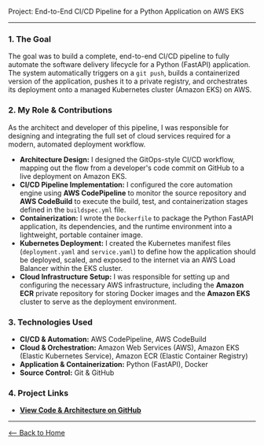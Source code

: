 Project: End-to-End CI/CD Pipeline for a Python Application on AWS EKS

---

### 1. The Goal

The goal was to build a complete, end-to-end CI/CD pipeline to fully automate the software delivery lifecycle for a Python (FastAPI) application. The system automatically triggers on a `git push`, builds a containerized version of the application, pushes it to a private registry, and orchestrates its deployment onto a managed Kubernetes cluster (Amazon EKS) on AWS.

### 2. My Role & Contributions

As the architect and developer of this pipeline, I was responsible for designing and integrating the full set of cloud services required for a modern, automated deployment workflow.

* **Architecture Design:** I designed the GitOps-style CI/CD workflow, mapping out the flow from a developer's code commit on GitHub to a live deployment on Amazon EKS.
* **CI/CD Pipeline Implementation:** I configured the core automation engine using **AWS CodePipeline** to monitor the source repository and **AWS CodeBuild** to execute the build, test, and containerization stages defined in the `buildspec.yml` file.
* **Containerization:** I wrote the `Dockerfile` to package the Python FastAPI application, its dependencies, and the runtime environment into a lightweight, portable container image.
* **Kubernetes Deployment:** I created the Kubernetes manifest files (`deployment.yaml` and `service.yaml`) to define how the application should be deployed, scaled, and exposed to the internet via an AWS Load Balancer within the EKS cluster.
* **Cloud Infrastructure Setup:** I was responsible for setting up and configuring the necessary AWS infrastructure, including the **Amazon ECR** private repository for storing Docker images and the **Amazon EKS** cluster to serve as the deployment environment.

### 3. Technologies Used

* **CI/CD & Automation:** AWS CodePipeline, AWS CodeBuild
* **Cloud & Orchestration:** Amazon Web Services (AWS), Amazon EKS (Elastic Kubernetes Service), Amazon ECR (Elastic Container Registry)
* **Application & Containerization:** Python (FastAPI), Docker
* **Source Control:** Git & GitHub

### 4. Project Links

* **[View Code & Architecture on GitHub](https://github.com/githubabhay2003/cicd-app-repo)**

---
[<-- Back to Home](./index.md)
